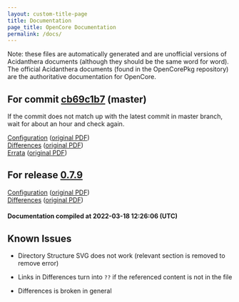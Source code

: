 ```yaml
---
layout: custom-title-page
title: Documentation
page_title: OpenCore Documentation
permalink: /docs/
---
```

Note: these files are automatically generated and are unofficial versions of Acidanthera documents (although they should be the same word for word). The official Acidanthera documents (found in the OpenCorePkg repository) are the authoritative documentation for OpenCore.

## For commit [cb69c1b7](https://github.com/acidanthera/OpenCorePkg/tree/cb69c1b7f4d56a5bb6a585efa1d7a2e689376a53) (master)

If the commit does not match up with the latest commit in master branch, wait for about an hour and check again.

[Configuration](latest/Configuration.html) ([original PDF](https://github.com/acidanthera/OpenCorePkg/blob/cb69c1b7f4d56a5bb6a585efa1d7a2e689376a53/Docs/Configuration.pdf))
<br>
[Differences](latest/Differences.html) ([original PDF](https://github.com/acidanthera/OpenCorePkg/blob/cb69c1b7f4d56a5bb6a585efa1d7a2e689376a53/Docs/Differences/Differences.pdf))
<br>
[Errata](latest/Errata.html) ([original PDF](https://github.com/acidanthera/OpenCorePkg/blob/cb69c1b7f4d56a5bb6a585efa1d7a2e689376a53/Docs/Errata/Errata.pdf))

## For release [0.7.9](https://github.com/acidanthera/OpenCorePkg/tree/0.7.9)

[Configuration](release/Configuration.html) ([original PDF](https://github.com/acidanthera/OpenCorePkg/blob/0.7.9/Docs/Configuration.pdf))
<br>
[Differences](release/Differences.html) ([original PDF](https://github.com/acidanthera/OpenCorePkg/blob/0.7.9/Docs/Differences/Differences.pdf))

#### Documentation compiled at 2022-03-18 12:26:06 (UTC)

## Known Issues

* Directory Structure SVG does not work (relevant section is removed to remove error)

* Links in Differences turn into `??` if the referenced content is not in the file

* Differences is broken in general
